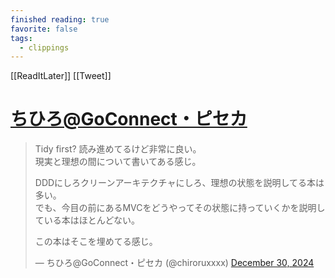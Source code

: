 ```yaml
---
finished reading: true
favorite: false
tags:
  - clippings
---
```

[[ReadItLater]] [[Tweet]]

# [ちひろ@GoConnect・ピセカ](https://twitter.com/chiroruxxxx/status/1873782248828526708)

> Tidy first? 読み進めてるけど非常に良い。  
> 現実と理想の間について書いてある感じ。  
>   
> DDDにしろクリーンアーキテクチャにしろ、理想の状態を説明してる本は多い。  
> でも、今目の前にあるMVCをどうやってその状態に持っていくかを説明している本はほとんどない。  
>   
> この本はそこを埋めてる感じ。
> 
> — ちひろ@GoConnect・ピセカ (@chiroruxxxx) [December 30, 2024](https://twitter.com/chiroruxxxx/status/1873782248828526708?ref_src=twsrc%5Etfw)